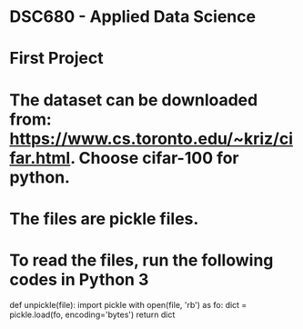 # DSC680 - Applied Data Science
# First Project
# The dataset can be downloaded from: https://www.cs.toronto.edu/~kriz/cifar.html. Choose cifar-100 for python.
# The files are pickle files.
# To read the files, run the following codes in Python 3
def unpickle(file):
    import pickle
    with open(file, 'rb') as fo:
        dict = pickle.load(fo, encoding='bytes')
    return dict
